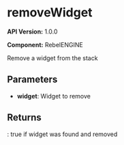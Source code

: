 # removeWidget

**API Version:** 1.0.0

**Component:** RebelENGINE

Remove a widget from the stack

## Parameters

- **widget**: Widget to remove

## Returns

: true if widget was found and removed

